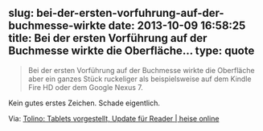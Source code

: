 slug: bei-der-ersten-vorfuhrung-auf-der-buchmesse-wirkte
date: 2013-10-09 16:58:25
title: Bei der ersten Vorführung auf der Buchmesse wirkte die Oberfläche...
type: quote
---

> Bei der ersten Vorführung auf der Buchmesse wirkte die Oberfläche aber ein ganzes Stück ruckeliger als beispielsweise auf dem Kindle Fire HD oder dem Google Nexus 7.

Kein gutes erstes Zeichen. Schade eigentlich.

 Via: [Tolino: Tablets vorgestellt, Update für Reader | heise online](http://www.heise.de/newsticker/meldung/Tolino-Tablets-vorgestellt-Update-fuer-Reader-1975481.html?wt_mc=sm.feed.tw.ho)

